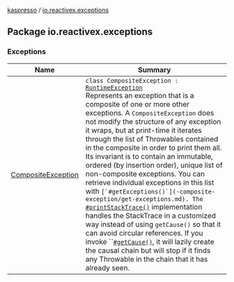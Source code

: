 [kaspresso](../index.md) / [io.reactivex.exceptions](./index.md)

## Package io.reactivex.exceptions

### Exceptions

| Name | Summary |
|---|---|
| [CompositeException](-composite-exception/index.md) | `class CompositeException : `[`RuntimeException`](https://developer.android.com/reference/java/lang/RuntimeException.html)<br>Represents an exception that is a composite of one or more other exceptions. A `CompositeException` does not modify the structure of any exception it wraps, but at print-time it iterates through the list of Throwables contained in the composite in order to print them all. Its invariant is to contain an immutable, ordered (by insertion order), unique list of non-composite exceptions. You can retrieve individual exceptions in this list with ``[`#getExceptions()`](-composite-exception/get-exceptions.md). The ``[`#printStackTrace()`](-composite-exception/print-stack-trace.md) implementation handles the StackTrace in a customized way instead of using `getCause()` so that it can avoid circular references. If you invoke ``[`#getCause()`](-composite-exception/cause.md), it will lazily create the causal chain but will stop if it finds any Throwable in the chain that it has already seen. |
